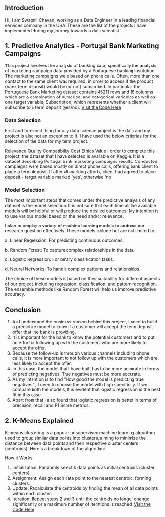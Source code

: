 ## Introduction
Hi, I am Swapnil Chavan, working as a Data Engineer in a leading financial services company in the USA. These are the list of the projects I have implemented during my journey towards a data scientist.
## 1. Predictive Analytics - Portugal Bank Marketing Campaigns 
This project involves the analysis of banking data, specifically the analysis of marketing campaign data provided by a Portuguese banking institution. The marketing campaigns were based on phone calls. Often, more than one contact to the same client was required, in order to access if the product (bank term deposit) would be (or not) subscribed. In particular, the Portuguese Bank Marketing dataset contains 45211 rows and 16 columns which are a combination of numerical and categorical variables as well as one target variable, Subscription, which represents whether a client will subscribe to a term deposit (yes/no).
[Visit the Code Here](https://github.com/swapnil0109/swapnil0109.github.io/blob/main/Portugal-Bank-Marketing-Campaign.ipynb)
### Data Selection
First and foremost thing for any data science project is the data and my project is also not an exception to it. I have used the below criterias for the selection of the data for my term project.

Relevance
Quality
Compatibility
Cost
Ethics
Value
I order to complete this project, the dataset that I have selected is available on Kaggle. It is a dataset describing Portugal bank marketing campaigns results. Conducted campaigns were based mostly on direct phone calls, offering bank client to place a term deposit. If after all marking afforts, client had agreed to place deposit - target variable marked 'yes', otherwise 'no
### Model Selection
The most important steps that comes under the predictive analysis of any dataset is the model selection. It is not sure that each time all the available models will be helpful or will produce the desired outcomes. My intention is to use various model based on the need and/or relevance.

I plan to employ a variety of machine learning models to address our research question effectively. These models include but are not limited to:

a. Linear Regression: For predicting continuous outcomes.

b. Random Forest: To capture complex relationships in the data.

c. Logistic Regression: For binary classification tasks.

d. Neural Networks: To handle complex patterns and relationships.

The choice of these models is based on their suitability for different aspects of our project, including regression, classification, and pattern recognition. The ensemble methods like Random Forest will help us improve predictive accuracy.
## Conclusion
1. As I understand the business reason behind this project, I need to build a predictive model to know if a customer will accept the term deposit offer that the bank is providing.
2. It is important for the bank to know the potential customers and to put an effort in following up with the customers who are more likely to accept the offer.
3. Because the follow-up is through various channels including phone calls, it is more important to not follow up with the customers which are less likely to accept the offer.
4. In this case, the model that I have built has to be more accurate in terms of predicting negatives. True negatives must be more accurate.
5. As my intention is to find "How good the model is predicting true negatives" , I need to choose the model with high specificity. If we compare both the models, It is evident that logistic regression is the best fit in this case
6. Apart from that I also found that logistic regression is better in terms of precision, recall and F1 Score metrics.
## 2. K-Means Explained
K-means clustering is a popular unsupervised machine learning algorithm used to group similar data points into clusters, aiming to minimize the distance between data points and their respective cluster centers (centroids). 
Here's a breakdown of the algorithm:

How it Works:
1. Initialization: Randomly select k data points as initial centroids (cluster centers). 
2. Assignment: Assign each data point to the nearest centroid, forming clusters. 
3. Update: Recalculate the centroids by finding the mean of all data points within each cluster. 
4. Iteration: Repeat steps 2 and 3 until the centroids no longer change significantly or a maximum number of iterations is reached.
[Visit the Code Here](https://github.com/swapnil0109/swapnil0109.github.io/blob/main/KMeans-Explained.ipynb)
